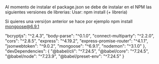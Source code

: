 Al momento de instalar el package.json se debe de instalar en el NPM las siguientes versiones de librerias:
Usar: npm install (+ libreria)

Si quieres una versi{on anterior se hace por ejemplo
npm install mongoose@6.9.1

 "bcryptjs": "^2.4.3",
    "body-parse": "^0.1.0",
    "connect-multiparty": "^2.2.0",
    "cors": "^2.8.5",
    "express": "^4.19.2",
    "express-promise-router": "^4.1.1",
    "jsonwebtoken": "^9.0.2",
    "mongoose": "^6.9.1",
    "nodemon": "^3.1.0"
  },
  "devDependencies": {
    "@babel/cli": "^7.24.5",
    "@babel/core": "^7.24.5",
    "@babel/node": "^7.23.9",
    "@babel/preset-env": "^7.24.5"
  }
